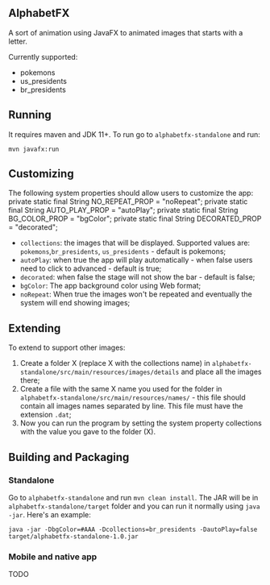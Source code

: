 AlphabetFX
--

A sort of animation using JavaFX to animated images that starts with a letter.

Currently supported:

* pokemons
* us_presidents
* br_presidents

## Running

It requires maven and JDK 11+. To run go to `alphabetfx-standalone` and run:

```
mvn javafx:run
```
## Customizing

The following system properties should allow users to customize the app:
    private static final String NO_REPEAT_PROP = "noRepeat";
    private static final String AUTO_PLAY_PROP = "autoPlay";
    private static final String BG_COLOR_PROP = "bgColor";
    private static final String DECORATED_PROP = "decorated";
* `collections`: the images that will be displayed. Supported values are: `pokemons`,`br_presidents`, `us_presidents` - default is pokemons;
* `autoPlay`: when true the app will play automatically - when false users need to click to advanced - default is true;
* `decorated`: when false the stage will not show the bar - default is false;
* `bgColor`: The app background color using Web format;
* `noRepeat`: When true the images won't be repeated and eventually the system will end showing images;

## Extending

To extend to support other images:

1) Create a folder X (replace X with the collections name) in `alphabetfx-standalone/src/main/resources/images/details` and place all the images there;
2) Create a file with the same X name you used for the folder in `alphabetfx-standalone/src/main/resources/names/` - this file should contain all images names separated by line. This file must have the extension `.dat`;
3) Now you can run the program by setting the system property collections with the value you gave to the folder (X).

## Building and Packaging

### Standalone

Go to `alphabetfx-standalone` and run  `mvn clean install`. The JAR will be in `alphabetfx-standalone/target` folder and you can run it normally using `java -jar`. Here's an example:
```
java -jar -DbgColor=#AAA -Dcollections=br_presidents -DautoPlay=false target/alphabetfx-standalone-1.0.jar 
```

### Mobile and native app

TODO
